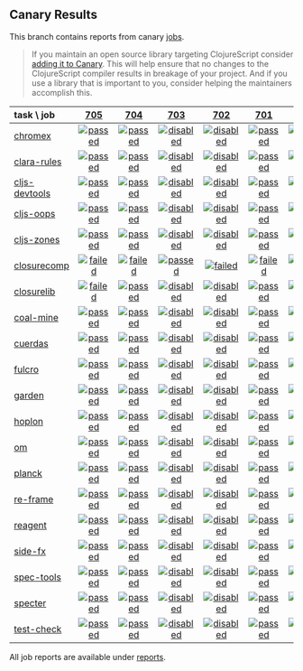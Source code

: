 ## Canary Results

This branch contains reports from canary [jobs](https://github.com/cljs-oss/canary/tree/jobs).

> If you maintain an open source library targeting ClojureScript consider [adding it to Canary](https://github.com/cljs-oss/canary/tree/master#how-to-participate). This will help ensure that no changes to the ClojureScript compiler results in breakage of your project. And if you use a library that is important to you, consider helping the maintainers accomplish this.

[//]: # (begin_overview_table)

| task \ job | <a href="reports/2018/12/02/job-000705-1.10.476-d626d57" title="job #705 finished on 2018-12-02">705</a> | <a href="reports/2018/12/02/job-000704-1.10.477-fecc26a" title="job #704 finished on 2018-12-02">704</a> | <a href="reports/2018/12/01/job-000703-1.10.470-9b31b9f" title="job #703 finished on 2018-12-01">703</a> | <a href="reports/2018/12/01/job-000702-1.10.477-b4e02ec" title="job #702 finished on 2018-12-01">702</a> | <a href="reports/2018/12/01/job-000701-1.10.477-b0e55f7" title="job #701 finished on 2018-12-01">701</a> | <a href="reports/2018/12/01/job-000700-1.10.476-d626d57" title="job #700 finished on 2018-12-01">700</a> | <a href="reports/2018/11/30/job-000699-1.10.469-0bb14ea" title="job #699 finished on 2018-11-30">699</a> | <a href="reports/2018/11/30/job-000698-1.10.469-6606401" title="job #698 finished on 2018-11-30">698</a> | <a href="reports/2018/11/30/job-000697-1.10.469-240fc1b" title="job #697 finished on 2018-11-30">697</a> | <a href="reports/2018/11/30/job-000696-1.10.468-0be62b2" title="job #696 finished on 2018-11-30">696</a> |
| :--- | :---: | :---: | :---: | :---: | :---: | :---: | :---: | :---: | :---: | :---: |
| [chromex](https://github.com/binaryage/chromex) | <a href="reports/2018/12/02/job-000705-1.10.476-d626d57#-chromex"><img title="passed" src="http://box.binaryage.com/s-passed.svg"><a> | <a href="reports/2018/12/02/job-000704-1.10.477-fecc26a#-chromex"><img title="passed" src="http://box.binaryage.com/s-passed.svg"><a> | <a href="reports/2018/12/01/job-000703-1.10.470-9b31b9f#-chromex"><img title="disabled" src="http://box.binaryage.com/s-disabled.svg"><a> | <a href="reports/2018/12/01/job-000702-1.10.477-b4e02ec#-chromex"><img title="disabled" src="http://box.binaryage.com/s-disabled.svg"><a> | <a href="reports/2018/12/01/job-000701-1.10.477-b0e55f7#-chromex"><img title="passed" src="http://box.binaryage.com/s-passed.svg"><a> | <a href="reports/2018/12/01/job-000700-1.10.476-d626d57#-chromex"><img title="passed" src="http://box.binaryage.com/s-passed.svg"><a> | <a href="reports/2018/11/30/job-000699-1.10.469-0bb14ea#-chromex"><img title="passed" src="http://box.binaryage.com/s-passed.svg"><a> | <a href="reports/2018/11/30/job-000698-1.10.469-6606401#-chromex"><img title="passed" src="http://box.binaryage.com/s-passed.svg"><a> | <a href="reports/2018/11/30/job-000697-1.10.469-240fc1b#-chromex"><img title="passed" src="http://box.binaryage.com/s-passed.svg"><a> | <a href="reports/2018/11/30/job-000696-1.10.468-0be62b2#-chromex"><img title="passed" src="http://box.binaryage.com/s-passed.svg"><a> |
| [clara-rules](https://github.com/cerner/clara-rules) | <a href="reports/2018/12/02/job-000705-1.10.476-d626d57#-clara-rules"><img title="passed" src="http://box.binaryage.com/s-passed.svg"><a> | <a href="reports/2018/12/02/job-000704-1.10.477-fecc26a#-clara-rules"><img title="passed" src="http://box.binaryage.com/s-passed.svg"><a> | <a href="reports/2018/12/01/job-000703-1.10.470-9b31b9f#-clara-rules"><img title="disabled" src="http://box.binaryage.com/s-disabled.svg"><a> | <a href="reports/2018/12/01/job-000702-1.10.477-b4e02ec#-clara-rules"><img title="disabled" src="http://box.binaryage.com/s-disabled.svg"><a> | <a href="reports/2018/12/01/job-000701-1.10.477-b0e55f7#-clara-rules"><img title="passed" src="http://box.binaryage.com/s-passed.svg"><a> | <a href="reports/2018/12/01/job-000700-1.10.476-d626d57#-clara-rules"><img title="passed" src="http://box.binaryage.com/s-passed.svg"><a> | <a href="reports/2018/11/30/job-000699-1.10.469-0bb14ea#-clara-rules"><img title="passed" src="http://box.binaryage.com/s-passed.svg"><a> | <a href="reports/2018/11/30/job-000698-1.10.469-6606401#-clara-rules"><img title="passed" src="http://box.binaryage.com/s-passed.svg"><a> | <a href="reports/2018/11/30/job-000697-1.10.469-240fc1b#-clara-rules"><img title="passed" src="http://box.binaryage.com/s-passed.svg"><a> | <a href="reports/2018/11/30/job-000696-1.10.468-0be62b2#-clara-rules"><img title="passed" src="http://box.binaryage.com/s-passed.svg"><a> |
| [cljs-devtools](https://github.com/binaryage/cljs-devtools) | <a href="reports/2018/12/02/job-000705-1.10.476-d626d57#-cljs-devtools"><img title="passed" src="http://box.binaryage.com/s-passed.svg"><a> | <a href="reports/2018/12/02/job-000704-1.10.477-fecc26a#-cljs-devtools"><img title="passed" src="http://box.binaryage.com/s-passed.svg"><a> | <a href="reports/2018/12/01/job-000703-1.10.470-9b31b9f#-cljs-devtools"><img title="disabled" src="http://box.binaryage.com/s-disabled.svg"><a> | <a href="reports/2018/12/01/job-000702-1.10.477-b4e02ec#-cljs-devtools"><img title="disabled" src="http://box.binaryage.com/s-disabled.svg"><a> | <a href="reports/2018/12/01/job-000701-1.10.477-b0e55f7#-cljs-devtools"><img title="passed" src="http://box.binaryage.com/s-passed.svg"><a> | <a href="reports/2018/12/01/job-000700-1.10.476-d626d57#-cljs-devtools"><img title="passed" src="http://box.binaryage.com/s-passed.svg"><a> | <a href="reports/2018/11/30/job-000699-1.10.469-0bb14ea#-cljs-devtools"><img title="passed" src="http://box.binaryage.com/s-passed.svg"><a> | <a href="reports/2018/11/30/job-000698-1.10.469-6606401#-cljs-devtools"><img title="passed" src="http://box.binaryage.com/s-passed.svg"><a> | <a href="reports/2018/11/30/job-000697-1.10.469-240fc1b#-cljs-devtools"><img title="passed" src="http://box.binaryage.com/s-passed.svg"><a> | <a href="reports/2018/11/30/job-000696-1.10.468-0be62b2#-cljs-devtools"><img title="passed" src="http://box.binaryage.com/s-passed.svg"><a> |
| [cljs-oops](https://github.com/binaryage/cljs-oops) | <a href="reports/2018/12/02/job-000705-1.10.476-d626d57#-cljs-oops"><img title="passed" src="http://box.binaryage.com/s-passed.svg"><a> | <a href="reports/2018/12/02/job-000704-1.10.477-fecc26a#-cljs-oops"><img title="passed" src="http://box.binaryage.com/s-passed.svg"><a> | <a href="reports/2018/12/01/job-000703-1.10.470-9b31b9f#-cljs-oops"><img title="disabled" src="http://box.binaryage.com/s-disabled.svg"><a> | <a href="reports/2018/12/01/job-000702-1.10.477-b4e02ec#-cljs-oops"><img title="disabled" src="http://box.binaryage.com/s-disabled.svg"><a> | <a href="reports/2018/12/01/job-000701-1.10.477-b0e55f7#-cljs-oops"><img title="passed" src="http://box.binaryage.com/s-passed.svg"><a> | <a href="reports/2018/12/01/job-000700-1.10.476-d626d57#-cljs-oops"><img title="passed" src="http://box.binaryage.com/s-passed.svg"><a> | <a href="reports/2018/11/30/job-000699-1.10.469-0bb14ea#-cljs-oops"><img title="passed" src="http://box.binaryage.com/s-passed.svg"><a> | <a href="reports/2018/11/30/job-000698-1.10.469-6606401#-cljs-oops"><img title="passed" src="http://box.binaryage.com/s-passed.svg"><a> | <a href="reports/2018/11/30/job-000697-1.10.469-240fc1b#-cljs-oops"><img title="passed" src="http://box.binaryage.com/s-passed.svg"><a> | <a href="reports/2018/11/30/job-000696-1.10.468-0be62b2#-cljs-oops"><img title="passed" src="http://box.binaryage.com/s-passed.svg"><a> |
| [cljs-zones](https://github.com/binaryage/cljs-zones) | <a href="reports/2018/12/02/job-000705-1.10.476-d626d57#-cljs-zones"><img title="passed" src="http://box.binaryage.com/s-passed.svg"><a> | <a href="reports/2018/12/02/job-000704-1.10.477-fecc26a#-cljs-zones"><img title="passed" src="http://box.binaryage.com/s-passed.svg"><a> | <a href="reports/2018/12/01/job-000703-1.10.470-9b31b9f#-cljs-zones"><img title="disabled" src="http://box.binaryage.com/s-disabled.svg"><a> | <a href="reports/2018/12/01/job-000702-1.10.477-b4e02ec#-cljs-zones"><img title="disabled" src="http://box.binaryage.com/s-disabled.svg"><a> | <a href="reports/2018/12/01/job-000701-1.10.477-b0e55f7#-cljs-zones"><img title="passed" src="http://box.binaryage.com/s-passed.svg"><a> | <a href="reports/2018/12/01/job-000700-1.10.476-d626d57#-cljs-zones"><img title="passed" src="http://box.binaryage.com/s-passed.svg"><a> | <a href="reports/2018/11/30/job-000699-1.10.469-0bb14ea#-cljs-zones"><img title="passed" src="http://box.binaryage.com/s-passed.svg"><a> | <a href="reports/2018/11/30/job-000698-1.10.469-6606401#-cljs-zones"><img title="passed" src="http://box.binaryage.com/s-passed.svg"><a> | <a href="reports/2018/11/30/job-000697-1.10.469-240fc1b#-cljs-zones"><img title="passed" src="http://box.binaryage.com/s-passed.svg"><a> | <a href="reports/2018/11/30/job-000696-1.10.468-0be62b2#-cljs-zones"><img title="passed" src="http://box.binaryage.com/s-passed.svg"><a> |
| [closurecomp](https://github.com/mfikes/closurecomp) | <a href="reports/2018/12/02/job-000705-1.10.476-d626d57#-closurecomp"><img title="failed" src="http://box.binaryage.com/s-failed.svg"><a> | <a href="reports/2018/12/02/job-000704-1.10.477-fecc26a#-closurecomp"><img title="failed" src="http://box.binaryage.com/s-failed.svg"><a> | <a href="reports/2018/12/01/job-000703-1.10.470-9b31b9f#-closurecomp"><img title="passed" src="http://box.binaryage.com/s-passed.svg"><a> | <a href="reports/2018/12/01/job-000702-1.10.477-b4e02ec#-closurecomp"><img title="failed" src="http://box.binaryage.com/s-failed.svg"><a> | <a href="reports/2018/12/01/job-000701-1.10.477-b0e55f7#-closurecomp"><img title="failed" src="http://box.binaryage.com/s-failed.svg"><a> | <a href="reports/2018/12/01/job-000700-1.10.476-d626d57#-closurecomp"><img title="failed" src="http://box.binaryage.com/s-failed.svg"><a> | <a href="reports/2018/11/30/job-000699-1.10.469-0bb14ea#-closurecomp"><img title="failed" src="http://box.binaryage.com/s-failed.svg"><a> | <a href="reports/2018/11/30/job-000698-1.10.469-6606401#-closurecomp"><img title="missing" src="http://box.binaryage.com/s-missing.svg"><a> | <a href="reports/2018/11/30/job-000697-1.10.469-240fc1b#-closurecomp"><img title="missing" src="http://box.binaryage.com/s-missing.svg"><a> | <a href="reports/2018/11/30/job-000696-1.10.468-0be62b2#-closurecomp"><img title="missing" src="http://box.binaryage.com/s-missing.svg"><a> |
| [closurelib](https://github.com/mfikes/closurelib) | <a href="reports/2018/12/02/job-000705-1.10.476-d626d57#-closurelib"><img title="failed" src="http://box.binaryage.com/s-failed.svg"><a> | <a href="reports/2018/12/02/job-000704-1.10.477-fecc26a#-closurelib"><img title="passed" src="http://box.binaryage.com/s-passed.svg"><a> | <a href="reports/2018/12/01/job-000703-1.10.470-9b31b9f#-closurelib"><img title="disabled" src="http://box.binaryage.com/s-disabled.svg"><a> | <a href="reports/2018/12/01/job-000702-1.10.477-b4e02ec#-closurelib"><img title="disabled" src="http://box.binaryage.com/s-disabled.svg"><a> | <a href="reports/2018/12/01/job-000701-1.10.477-b0e55f7#-closurelib"><img title="passed" src="http://box.binaryage.com/s-passed.svg"><a> | <a href="reports/2018/12/01/job-000700-1.10.476-d626d57#-closurelib"><img title="failed" src="http://box.binaryage.com/s-failed.svg"><a> | <a href="reports/2018/11/30/job-000699-1.10.469-0bb14ea#-closurelib"><img title="passed" src="http://box.binaryage.com/s-passed.svg"><a> | <a href="reports/2018/11/30/job-000698-1.10.469-6606401#-closurelib"><img title="passed" src="http://box.binaryage.com/s-passed.svg"><a> | <a href="reports/2018/11/30/job-000697-1.10.469-240fc1b#-closurelib"><img title="failed" src="http://box.binaryage.com/s-failed.svg"><a> | <a href="reports/2018/11/30/job-000696-1.10.468-0be62b2#-closurelib"><img title="passed" src="http://box.binaryage.com/s-passed.svg"><a> |
| [coal-mine](https://github.com/mfikes/coal-mine) | <a href="reports/2018/12/02/job-000705-1.10.476-d626d57#-coal-mine"><img title="passed" src="http://box.binaryage.com/s-passed.svg"><a> | <a href="reports/2018/12/02/job-000704-1.10.477-fecc26a#-coal-mine"><img title="passed" src="http://box.binaryage.com/s-passed.svg"><a> | <a href="reports/2018/12/01/job-000703-1.10.470-9b31b9f#-coal-mine"><img title="disabled" src="http://box.binaryage.com/s-disabled.svg"><a> | <a href="reports/2018/12/01/job-000702-1.10.477-b4e02ec#-coal-mine"><img title="disabled" src="http://box.binaryage.com/s-disabled.svg"><a> | <a href="reports/2018/12/01/job-000701-1.10.477-b0e55f7#-coal-mine"><img title="passed" src="http://box.binaryage.com/s-passed.svg"><a> | <a href="reports/2018/12/01/job-000700-1.10.476-d626d57#-coal-mine"><img title="passed" src="http://box.binaryage.com/s-passed.svg"><a> | <a href="reports/2018/11/30/job-000699-1.10.469-0bb14ea#-coal-mine"><img title="passed" src="http://box.binaryage.com/s-passed.svg"><a> | <a href="reports/2018/11/30/job-000698-1.10.469-6606401#-coal-mine"><img title="passed" src="http://box.binaryage.com/s-passed.svg"><a> | <a href="reports/2018/11/30/job-000697-1.10.469-240fc1b#-coal-mine"><img title="passed" src="http://box.binaryage.com/s-passed.svg"><a> | <a href="reports/2018/11/30/job-000696-1.10.468-0be62b2#-coal-mine"><img title="passed" src="http://box.binaryage.com/s-passed.svg"><a> |
| [cuerdas](https://github.com/funcool/cuerdas) | <a href="reports/2018/12/02/job-000705-1.10.476-d626d57#-cuerdas"><img title="passed" src="http://box.binaryage.com/s-passed.svg"><a> | <a href="reports/2018/12/02/job-000704-1.10.477-fecc26a#-cuerdas"><img title="passed" src="http://box.binaryage.com/s-passed.svg"><a> | <a href="reports/2018/12/01/job-000703-1.10.470-9b31b9f#-cuerdas"><img title="disabled" src="http://box.binaryage.com/s-disabled.svg"><a> | <a href="reports/2018/12/01/job-000702-1.10.477-b4e02ec#-cuerdas"><img title="disabled" src="http://box.binaryage.com/s-disabled.svg"><a> | <a href="reports/2018/12/01/job-000701-1.10.477-b0e55f7#-cuerdas"><img title="passed" src="http://box.binaryage.com/s-passed.svg"><a> | <a href="reports/2018/12/01/job-000700-1.10.476-d626d57#-cuerdas"><img title="passed" src="http://box.binaryage.com/s-passed.svg"><a> | <a href="reports/2018/11/30/job-000699-1.10.469-0bb14ea#-cuerdas"><img title="passed" src="http://box.binaryage.com/s-passed.svg"><a> | <a href="reports/2018/11/30/job-000698-1.10.469-6606401#-cuerdas"><img title="passed" src="http://box.binaryage.com/s-passed.svg"><a> | <a href="reports/2018/11/30/job-000697-1.10.469-240fc1b#-cuerdas"><img title="passed" src="http://box.binaryage.com/s-passed.svg"><a> | <a href="reports/2018/11/30/job-000696-1.10.468-0be62b2#-cuerdas"><img title="passed" src="http://box.binaryage.com/s-passed.svg"><a> |
| [fulcro](https://github.com/fulcrologic/fulcro) | <a href="reports/2018/12/02/job-000705-1.10.476-d626d57#-fulcro"><img title="passed" src="http://box.binaryage.com/s-passed.svg"><a> | <a href="reports/2018/12/02/job-000704-1.10.477-fecc26a#-fulcro"><img title="passed" src="http://box.binaryage.com/s-passed.svg"><a> | <a href="reports/2018/12/01/job-000703-1.10.470-9b31b9f#-fulcro"><img title="disabled" src="http://box.binaryage.com/s-disabled.svg"><a> | <a href="reports/2018/12/01/job-000702-1.10.477-b4e02ec#-fulcro"><img title="disabled" src="http://box.binaryage.com/s-disabled.svg"><a> | <a href="reports/2018/12/01/job-000701-1.10.477-b0e55f7#-fulcro"><img title="passed" src="http://box.binaryage.com/s-passed.svg"><a> | <a href="reports/2018/12/01/job-000700-1.10.476-d626d57#-fulcro"><img title="passed" src="http://box.binaryage.com/s-passed.svg"><a> | <a href="reports/2018/11/30/job-000699-1.10.469-0bb14ea#-fulcro"><img title="passed" src="http://box.binaryage.com/s-passed.svg"><a> | <a href="reports/2018/11/30/job-000698-1.10.469-6606401#-fulcro"><img title="passed" src="http://box.binaryage.com/s-passed.svg"><a> | <a href="reports/2018/11/30/job-000697-1.10.469-240fc1b#-fulcro"><img title="passed" src="http://box.binaryage.com/s-passed.svg"><a> | <a href="reports/2018/11/30/job-000696-1.10.468-0be62b2#-fulcro"><img title="passed" src="http://box.binaryage.com/s-passed.svg"><a> |
| [garden](https://github.com/noprompt/garden) | <a href="reports/2018/12/02/job-000705-1.10.476-d626d57#-garden"><img title="passed" src="http://box.binaryage.com/s-passed.svg"><a> | <a href="reports/2018/12/02/job-000704-1.10.477-fecc26a#-garden"><img title="passed" src="http://box.binaryage.com/s-passed.svg"><a> | <a href="reports/2018/12/01/job-000703-1.10.470-9b31b9f#-garden"><img title="disabled" src="http://box.binaryage.com/s-disabled.svg"><a> | <a href="reports/2018/12/01/job-000702-1.10.477-b4e02ec#-garden"><img title="disabled" src="http://box.binaryage.com/s-disabled.svg"><a> | <a href="reports/2018/12/01/job-000701-1.10.477-b0e55f7#-garden"><img title="passed" src="http://box.binaryage.com/s-passed.svg"><a> | <a href="reports/2018/12/01/job-000700-1.10.476-d626d57#-garden"><img title="passed" src="http://box.binaryage.com/s-passed.svg"><a> | <a href="reports/2018/11/30/job-000699-1.10.469-0bb14ea#-garden"><img title="passed" src="http://box.binaryage.com/s-passed.svg"><a> | <a href="reports/2018/11/30/job-000698-1.10.469-6606401#-garden"><img title="passed" src="http://box.binaryage.com/s-passed.svg"><a> | <a href="reports/2018/11/30/job-000697-1.10.469-240fc1b#-garden"><img title="passed" src="http://box.binaryage.com/s-passed.svg"><a> | <a href="reports/2018/11/30/job-000696-1.10.468-0be62b2#-garden"><img title="passed" src="http://box.binaryage.com/s-passed.svg"><a> |
| [hoplon](https://github.com/hoplon/hoplon) | <a href="reports/2018/12/02/job-000705-1.10.476-d626d57#-hoplon"><img title="passed" src="http://box.binaryage.com/s-passed.svg"><a> | <a href="reports/2018/12/02/job-000704-1.10.477-fecc26a#-hoplon"><img title="passed" src="http://box.binaryage.com/s-passed.svg"><a> | <a href="reports/2018/12/01/job-000703-1.10.470-9b31b9f#-hoplon"><img title="disabled" src="http://box.binaryage.com/s-disabled.svg"><a> | <a href="reports/2018/12/01/job-000702-1.10.477-b4e02ec#-hoplon"><img title="disabled" src="http://box.binaryage.com/s-disabled.svg"><a> | <a href="reports/2018/12/01/job-000701-1.10.477-b0e55f7#-hoplon"><img title="passed" src="http://box.binaryage.com/s-passed.svg"><a> | <a href="reports/2018/12/01/job-000700-1.10.476-d626d57#-hoplon"><img title="passed" src="http://box.binaryage.com/s-passed.svg"><a> | <a href="reports/2018/11/30/job-000699-1.10.469-0bb14ea#-hoplon"><img title="passed" src="http://box.binaryage.com/s-passed.svg"><a> | <a href="reports/2018/11/30/job-000698-1.10.469-6606401#-hoplon"><img title="passed" src="http://box.binaryage.com/s-passed.svg"><a> | <a href="reports/2018/11/30/job-000697-1.10.469-240fc1b#-hoplon"><img title="passed" src="http://box.binaryage.com/s-passed.svg"><a> | <a href="reports/2018/11/30/job-000696-1.10.468-0be62b2#-hoplon"><img title="passed" src="http://box.binaryage.com/s-passed.svg"><a> |
| [om](https://github.com/omcljs/om) | <a href="reports/2018/12/02/job-000705-1.10.476-d626d57#-om"><img title="passed" src="http://box.binaryage.com/s-passed.svg"><a> | <a href="reports/2018/12/02/job-000704-1.10.477-fecc26a#-om"><img title="passed" src="http://box.binaryage.com/s-passed.svg"><a> | <a href="reports/2018/12/01/job-000703-1.10.470-9b31b9f#-om"><img title="disabled" src="http://box.binaryage.com/s-disabled.svg"><a> | <a href="reports/2018/12/01/job-000702-1.10.477-b4e02ec#-om"><img title="disabled" src="http://box.binaryage.com/s-disabled.svg"><a> | <a href="reports/2018/12/01/job-000701-1.10.477-b0e55f7#-om"><img title="passed" src="http://box.binaryage.com/s-passed.svg"><a> | <a href="reports/2018/12/01/job-000700-1.10.476-d626d57#-om"><img title="passed" src="http://box.binaryage.com/s-passed.svg"><a> | <a href="reports/2018/11/30/job-000699-1.10.469-0bb14ea#-om"><img title="passed" src="http://box.binaryage.com/s-passed.svg"><a> | <a href="reports/2018/11/30/job-000698-1.10.469-6606401#-om"><img title="passed" src="http://box.binaryage.com/s-passed.svg"><a> | <a href="reports/2018/11/30/job-000697-1.10.469-240fc1b#-om"><img title="passed" src="http://box.binaryage.com/s-passed.svg"><a> | <a href="reports/2018/11/30/job-000696-1.10.468-0be62b2#-om"><img title="passed" src="http://box.binaryage.com/s-passed.svg"><a> |
| [planck](https://github.com/planck-repl/planck) | <a href="reports/2018/12/02/job-000705-1.10.476-d626d57#-planck"><img title="passed" src="http://box.binaryage.com/s-passed.svg"><a> | <a href="reports/2018/12/02/job-000704-1.10.477-fecc26a#-planck"><img title="passed" src="http://box.binaryage.com/s-passed.svg"><a> | <a href="reports/2018/12/01/job-000703-1.10.470-9b31b9f#-planck"><img title="disabled" src="http://box.binaryage.com/s-disabled.svg"><a> | <a href="reports/2018/12/01/job-000702-1.10.477-b4e02ec#-planck"><img title="disabled" src="http://box.binaryage.com/s-disabled.svg"><a> | <a href="reports/2018/12/01/job-000701-1.10.477-b0e55f7#-planck"><img title="passed" src="http://box.binaryage.com/s-passed.svg"><a> | <a href="reports/2018/12/01/job-000700-1.10.476-d626d57#-planck"><img title="passed" src="http://box.binaryage.com/s-passed.svg"><a> | <a href="reports/2018/11/30/job-000699-1.10.469-0bb14ea#-planck"><img title="passed" src="http://box.binaryage.com/s-passed.svg"><a> | <a href="reports/2018/11/30/job-000698-1.10.469-6606401#-planck"><img title="passed" src="http://box.binaryage.com/s-passed.svg"><a> | <a href="reports/2018/11/30/job-000697-1.10.469-240fc1b#-planck"><img title="passed" src="http://box.binaryage.com/s-passed.svg"><a> | <a href="reports/2018/11/30/job-000696-1.10.468-0be62b2#-planck"><img title="passed" src="http://box.binaryage.com/s-passed.svg"><a> |
| [re-frame](https://github.com/Day8/re-frame) | <a href="reports/2018/12/02/job-000705-1.10.476-d626d57#-re-frame"><img title="passed" src="http://box.binaryage.com/s-passed.svg"><a> | <a href="reports/2018/12/02/job-000704-1.10.477-fecc26a#-re-frame"><img title="passed" src="http://box.binaryage.com/s-passed.svg"><a> | <a href="reports/2018/12/01/job-000703-1.10.470-9b31b9f#-re-frame"><img title="disabled" src="http://box.binaryage.com/s-disabled.svg"><a> | <a href="reports/2018/12/01/job-000702-1.10.477-b4e02ec#-re-frame"><img title="disabled" src="http://box.binaryage.com/s-disabled.svg"><a> | <a href="reports/2018/12/01/job-000701-1.10.477-b0e55f7#-re-frame"><img title="passed" src="http://box.binaryage.com/s-passed.svg"><a> | <a href="reports/2018/12/01/job-000700-1.10.476-d626d57#-re-frame"><img title="passed" src="http://box.binaryage.com/s-passed.svg"><a> | <a href="reports/2018/11/30/job-000699-1.10.469-0bb14ea#-re-frame"><img title="passed" src="http://box.binaryage.com/s-passed.svg"><a> | <a href="reports/2018/11/30/job-000698-1.10.469-6606401#-re-frame"><img title="passed" src="http://box.binaryage.com/s-passed.svg"><a> | <a href="reports/2018/11/30/job-000697-1.10.469-240fc1b#-re-frame"><img title="passed" src="http://box.binaryage.com/s-passed.svg"><a> | <a href="reports/2018/11/30/job-000696-1.10.468-0be62b2#-re-frame"><img title="passed" src="http://box.binaryage.com/s-passed.svg"><a> |
| [reagent](https://github.com/reagent-project/reagent) | <a href="reports/2018/12/02/job-000705-1.10.476-d626d57#-reagent"><img title="passed" src="http://box.binaryage.com/s-passed.svg"><a> | <a href="reports/2018/12/02/job-000704-1.10.477-fecc26a#-reagent"><img title="passed" src="http://box.binaryage.com/s-passed.svg"><a> | <a href="reports/2018/12/01/job-000703-1.10.470-9b31b9f#-reagent"><img title="disabled" src="http://box.binaryage.com/s-disabled.svg"><a> | <a href="reports/2018/12/01/job-000702-1.10.477-b4e02ec#-reagent"><img title="disabled" src="http://box.binaryage.com/s-disabled.svg"><a> | <a href="reports/2018/12/01/job-000701-1.10.477-b0e55f7#-reagent"><img title="passed" src="http://box.binaryage.com/s-passed.svg"><a> | <a href="reports/2018/12/01/job-000700-1.10.476-d626d57#-reagent"><img title="passed" src="http://box.binaryage.com/s-passed.svg"><a> | <a href="reports/2018/11/30/job-000699-1.10.469-0bb14ea#-reagent"><img title="passed" src="http://box.binaryage.com/s-passed.svg"><a> | <a href="reports/2018/11/30/job-000698-1.10.469-6606401#-reagent"><img title="passed" src="http://box.binaryage.com/s-passed.svg"><a> | <a href="reports/2018/11/30/job-000697-1.10.469-240fc1b#-reagent"><img title="passed" src="http://box.binaryage.com/s-passed.svg"><a> | <a href="reports/2018/11/30/job-000696-1.10.468-0be62b2#-reagent"><img title="passed" src="http://box.binaryage.com/s-passed.svg"><a> |
| [side-fx](https://github.com/cljsrn/side-fx) | <a href="reports/2018/12/02/job-000705-1.10.476-d626d57#-side-fx"><img title="passed" src="http://box.binaryage.com/s-passed.svg"><a> | <a href="reports/2018/12/02/job-000704-1.10.477-fecc26a#-side-fx"><img title="passed" src="http://box.binaryage.com/s-passed.svg"><a> | <a href="reports/2018/12/01/job-000703-1.10.470-9b31b9f#-side-fx"><img title="disabled" src="http://box.binaryage.com/s-disabled.svg"><a> | <a href="reports/2018/12/01/job-000702-1.10.477-b4e02ec#-side-fx"><img title="disabled" src="http://box.binaryage.com/s-disabled.svg"><a> | <a href="reports/2018/12/01/job-000701-1.10.477-b0e55f7#-side-fx"><img title="passed" src="http://box.binaryage.com/s-passed.svg"><a> | <a href="reports/2018/12/01/job-000700-1.10.476-d626d57#-side-fx"><img title="passed" src="http://box.binaryage.com/s-passed.svg"><a> | <a href="reports/2018/11/30/job-000699-1.10.469-0bb14ea#-side-fx"><img title="passed" src="http://box.binaryage.com/s-passed.svg"><a> | <a href="reports/2018/11/30/job-000698-1.10.469-6606401#-side-fx"><img title="passed" src="http://box.binaryage.com/s-passed.svg"><a> | <a href="reports/2018/11/30/job-000697-1.10.469-240fc1b#-side-fx"><img title="passed" src="http://box.binaryage.com/s-passed.svg"><a> | <a href="reports/2018/11/30/job-000696-1.10.468-0be62b2#-side-fx"><img title="passed" src="http://box.binaryage.com/s-passed.svg"><a> |
| [spec-tools](https://github.com/metosin/spec-tools) | <a href="reports/2018/12/02/job-000705-1.10.476-d626d57#-spec-tools"><img title="passed" src="http://box.binaryage.com/s-passed.svg"><a> | <a href="reports/2018/12/02/job-000704-1.10.477-fecc26a#-spec-tools"><img title="passed" src="http://box.binaryage.com/s-passed.svg"><a> | <a href="reports/2018/12/01/job-000703-1.10.470-9b31b9f#-spec-tools"><img title="disabled" src="http://box.binaryage.com/s-disabled.svg"><a> | <a href="reports/2018/12/01/job-000702-1.10.477-b4e02ec#-spec-tools"><img title="disabled" src="http://box.binaryage.com/s-disabled.svg"><a> | <a href="reports/2018/12/01/job-000701-1.10.477-b0e55f7#-spec-tools"><img title="passed" src="http://box.binaryage.com/s-passed.svg"><a> | <a href="reports/2018/12/01/job-000700-1.10.476-d626d57#-spec-tools"><img title="passed" src="http://box.binaryage.com/s-passed.svg"><a> | <a href="reports/2018/11/30/job-000699-1.10.469-0bb14ea#-spec-tools"><img title="passed" src="http://box.binaryage.com/s-passed.svg"><a> | <a href="reports/2018/11/30/job-000698-1.10.469-6606401#-spec-tools"><img title="passed" src="http://box.binaryage.com/s-passed.svg"><a> | <a href="reports/2018/11/30/job-000697-1.10.469-240fc1b#-spec-tools"><img title="passed" src="http://box.binaryage.com/s-passed.svg"><a> | <a href="reports/2018/11/30/job-000696-1.10.468-0be62b2#-spec-tools"><img title="passed" src="http://box.binaryage.com/s-passed.svg"><a> |
| [specter](https://github.com/nathanmarz/specter) | <a href="reports/2018/12/02/job-000705-1.10.476-d626d57#-specter"><img title="passed" src="http://box.binaryage.com/s-passed.svg"><a> | <a href="reports/2018/12/02/job-000704-1.10.477-fecc26a#-specter"><img title="passed" src="http://box.binaryage.com/s-passed.svg"><a> | <a href="reports/2018/12/01/job-000703-1.10.470-9b31b9f#-specter"><img title="disabled" src="http://box.binaryage.com/s-disabled.svg"><a> | <a href="reports/2018/12/01/job-000702-1.10.477-b4e02ec#-specter"><img title="disabled" src="http://box.binaryage.com/s-disabled.svg"><a> | <a href="reports/2018/12/01/job-000701-1.10.477-b0e55f7#-specter"><img title="passed" src="http://box.binaryage.com/s-passed.svg"><a> | <a href="reports/2018/12/01/job-000700-1.10.476-d626d57#-specter"><img title="passed" src="http://box.binaryage.com/s-passed.svg"><a> | <a href="reports/2018/11/30/job-000699-1.10.469-0bb14ea#-specter"><img title="passed" src="http://box.binaryage.com/s-passed.svg"><a> | <a href="reports/2018/11/30/job-000698-1.10.469-6606401#-specter"><img title="passed" src="http://box.binaryage.com/s-passed.svg"><a> | <a href="reports/2018/11/30/job-000697-1.10.469-240fc1b#-specter"><img title="passed" src="http://box.binaryage.com/s-passed.svg"><a> | <a href="reports/2018/11/30/job-000696-1.10.468-0be62b2#-specter"><img title="passed" src="http://box.binaryage.com/s-passed.svg"><a> |
| [test-check](https://github.com/clojure/test.check) | <a href="reports/2018/12/02/job-000705-1.10.476-d626d57#-test-check"><img title="passed" src="http://box.binaryage.com/s-passed.svg"><a> | <a href="reports/2018/12/02/job-000704-1.10.477-fecc26a#-test-check"><img title="passed" src="http://box.binaryage.com/s-passed.svg"><a> | <a href="reports/2018/12/01/job-000703-1.10.470-9b31b9f#-test-check"><img title="disabled" src="http://box.binaryage.com/s-disabled.svg"><a> | <a href="reports/2018/12/01/job-000702-1.10.477-b4e02ec#-test-check"><img title="disabled" src="http://box.binaryage.com/s-disabled.svg"><a> | <a href="reports/2018/12/01/job-000701-1.10.477-b0e55f7#-test-check"><img title="passed" src="http://box.binaryage.com/s-passed.svg"><a> | <a href="reports/2018/12/01/job-000700-1.10.476-d626d57#-test-check"><img title="passed" src="http://box.binaryage.com/s-passed.svg"><a> | <a href="reports/2018/11/30/job-000699-1.10.469-0bb14ea#-test-check"><img title="passed" src="http://box.binaryage.com/s-passed.svg"><a> | <a href="reports/2018/11/30/job-000698-1.10.469-6606401#-test-check"><img title="passed" src="http://box.binaryage.com/s-passed.svg"><a> | <a href="reports/2018/11/30/job-000697-1.10.469-240fc1b#-test-check"><img title="passed" src="http://box.binaryage.com/s-passed.svg"><a> | <a href="reports/2018/11/30/job-000696-1.10.468-0be62b2#-test-check"><img title="passed" src="http://box.binaryage.com/s-passed.svg"><a> |

[//]: # (end_overview_table)

All job reports are available under [reports](reports).

